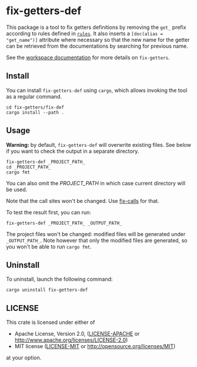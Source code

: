 # fix-getters-def

This package is a tool to fix getters definitions by removing the `get_` prefix
according to rules defined in [`rules`](../rules/). It also inserts a
`[doc(alias = "get_name")]` attribute where necessary so that the new name for
the getter can be retrieved from the documentations by searching for previous
name.

See the [workspace documentation](../README.md) for more details on `fix-getters`.

## Install

You can install `fix-getters-def` using `cargo`, which allows invoking the tool
as a regular command.

```
cd fix-getters/fix-def
cargo install --path .
```

## Usage

**Warning:** by default, `fix-getters-def` will overwrite existing files.
See below if you want to check the output in a separate directory.

```
fix-getters-def _PROJECT_PATH_
cd _PROJECT_PATH_
cargo fmt
```

You can also omit the _PROJECT_PATH_ in which case current directory will be used.

Note that the call sites won't be changed. Use [fix-calls](../fix-calls/) for
that.

To test the result first, you can run:

```
fix-getters-def _PROJECT_PATH_ _OUTPUT_PATH_
```

The project files won't be changed: modified files will be generated under
`_OUTPUT_PATH_`. Note however that only the modified files are generated, so
you won't be able to run `cargo fmt`.

## Uninstall

To uninstall, launch the following command:

```
cargo uninstall fix-getters-def
```

## LICENSE

This crate is licensed under either of

 * Apache License, Version 2.0, ([LICENSE-APACHE](LICENSE-APACHE) or
   http://www.apache.org/licenses/LICENSE-2.0)
 * MIT license ([LICENSE-MIT](LICENSE-MIT) or
   http://opensource.org/licenses/MIT)

at your option.
